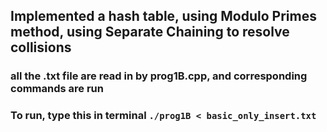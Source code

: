 ## Implemented a hash table, using Modulo Primes method, using Separate Chaining to resolve collisions
### all the .txt file are read in by prog1B.cpp, and corresponding commands are run
### To run, type this in terminal ```./prog1B < basic_only_insert.txt```
